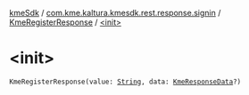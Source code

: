 [kmeSdk](../../index.md) / [com.kme.kaltura.kmesdk.rest.response.signin](../index.md) / [KmeRegisterResponse](index.md) / [&lt;init&gt;](./-init-.md)

# &lt;init&gt;

`KmeRegisterResponse(value: `[`String`](https://kotlinlang.org/api/latest/jvm/stdlib/kotlin/-string/index.html)`, data: `[`KmeResponseData`](../../com.kme.kaltura.kmesdk.rest.response/-kme-response-data/index.md)`?)`